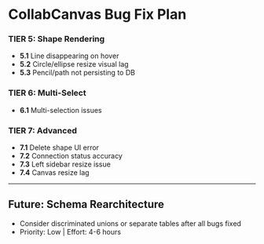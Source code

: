 # CollabCanvas Bug Fix Plan



### TIER 5: Shape Rendering
- **5.1** Line disappearing on hover
- **5.2** Circle/ellipse resize visual lag
- **5.3** Pencil/path not persisting to DB

### TIER 6: Multi-Select
- **6.1** Multi-selection issues

### TIER 7: Advanced
- **7.1** Delete shape UI error
- **7.2** Connection status accuracy
- **7.3** Left sidebar resize issue
- **7.4** Canvas resize lag

---

## Future: Schema Rearchitecture
- Consider discriminated unions or separate tables after all bugs fixed
- Priority: Low | Effort: 4-6 hours
